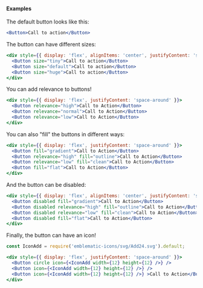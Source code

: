 #### **Examples** ####

The default button looks like this:
```jsx
<Button>Call to action</Button>
```

The button can have different sizes:
```jsx
<div style={{ display: 'flex', alignItems: 'center', justifyContent: 'space-around' }}>
  <Button size="tiny">Call to action</Button>
  <Button size="default">Call to action</Button>
  <Button size="huge">Call to action</Button>
</div>
```

You can add relevance to buttons!
```jsx
<div style={{ display: 'flex', justifyContent: 'space-around' }}>
  <Button relevance="high">Call to Action</Button>
  <Button relevance="normal">Call to Action</Button>
  <Button relevance="low">Call to Action</Button>
</div>
```

You can also "fill" the buttons in different ways:
```jsx
<div style={{ display: 'flex', justifyContent: 'space-around' }}>
  <Button fill="gradient">Call to Action</Button>
  <Button relevance="high" fill="outline">Call to Action</Button>
  <Button relevance="low" fill="clean">Call to Action</Button>
  <Button fill="flat">Call to Action</Button>
</div>
```

And the button can be disabled:
```jsx
<div style={{ display: 'flex', alignItems: 'center', justifyContent: 'space-around' }}>
  <Button disabled fill="gradient">Call to Action</Button>
  <Button disabled relevance="high" fill="outline">Call to Action</Button>
  <Button disabled relevance="low" fill="clean">Call to Action</Button>
  <Button disabled fill="flat">Call to Action</Button>
</div>
```

Finally, the button can have an icon!
```jsx
const IconAdd = require('emblematic-icons/svg/Add24.svg').default;

<div style={{ display: 'flex', justifyContent: 'space-around' }}>
  <Button circle icon={<IconAdd width={12} height={12} />} />
  <Button icon={<IconAdd width={12} height={12} />} />
  <Button icon={<IconAdd width={12} height={12} />} >Call to Action</Button>
</div>
```

